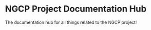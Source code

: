 # NGCP Project Documentation Hub

The documentation hub for all things related to the NGCP project!

